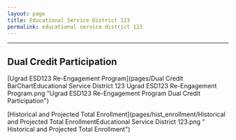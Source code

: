 ```yaml
---
layout: page
title: Educational Service District 123
permalink: educational service district 123
---
```




___

## Dual Credit Participation

[Ugrad ESD123 Re-Engagement Program](pages/Dual Credit BarChartEducational Service District 123 Ugrad ESD123 Re-Engagement Program.png "Ugrad ESD123 Re-Engagement Program Dual Credit Participation")

[Historical and Projected Total Enrollment](pages/hist_enrollment/Historical and Projected Total EnrollmentEducational Service District 123.png " Historical and Projected Total Enrollment")

